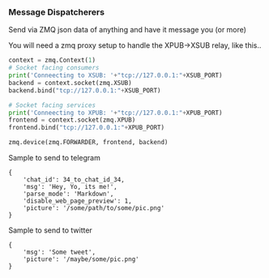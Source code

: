 ### Message Dispatcherers
   
Send via ZMQ json data of anything and have it message you (or more)    
     
You will need a zmq proxy setup to handle the XPUB->XSUB relay, like this..    

```python
context = zmq.Context(1)  
# Socket facing consumers
print('Conneecting to XSUB: '+"tcp://127.0.0.1:"+XSUB_PORT)
backend = context.socket(zmq.XSUB)
backend.bind("tcp://127.0.0.1:"+XSUB_PORT)

# Socket facing services
print('Conneecting to XPUB: '+"tcp://127.0.0.1:"+XPUB_PORT)
frontend = context.socket(zmq.XPUB)
frontend.bind("tcp://127.0.0.1:"+XPUB_PORT)

zmq.device(zmq.FORWARDER, frontend, backend)
```  

Sample to send to telegram
```
{     
	'chat_id': 34_to_chat_id_34,      
	'msg': 'Hey, Yo, its me!',     
	'parse_mode': 'Markdown',    
	'disable_web_page_preview': 1,      
	'picture': '/some/path/to/some/pic.png'     
}     
```  
  
Sample to send to twitter    
``` 
{
	'msg': 'Some tweet',    
	'picture': '/maybe/some/pic.png'   
}    
```   